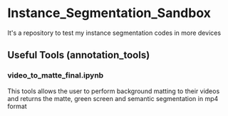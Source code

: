 # Instance_Segmentation_Sandbox
It's a repository to test my instance segmentation codes in more devices
## Useful Tools (annotation_tools)
### video_to_matte_final.ipynb
This tools allows the user to perform background matting to their videos and returns the matte, green screen and semantic segmentation in mp4 format


